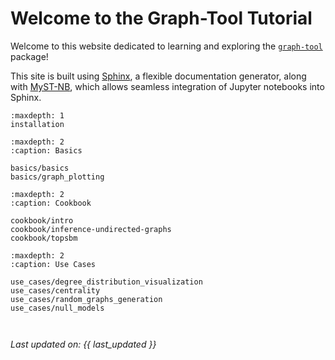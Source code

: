 # Welcome to the Graph-Tool Tutorial

Welcome to this website dedicated to learning and exploring the [`graph-tool`](https://graph-tool.skewed.de/) package!

This site is built using [Sphinx](https://www.sphinx-doc.org/en/master/), a flexible documentation generator, along with [MyST-NB](https://myst-nb.readthedocs.io/), which allows seamless integration of Jupyter notebooks into Sphinx.

```{toctree}
:maxdepth: 1
installation

```

```{toctree}
:maxdepth: 2
:caption: Basics

basics/basics
basics/graph_plotting
```

```{toctree}
:maxdepth: 2
:caption: Cookbook

cookbook/intro
cookbook/inference-undirected-graphs
cookbook/topsbm
```

```{toctree}
:maxdepth: 2
:caption: Use Cases

use_cases/degree_distribution_visualization
use_cases/centrality
use_cases/random_graphs_generation
use_cases/null_models



```

_Last updated on: {{ last_updated }}_